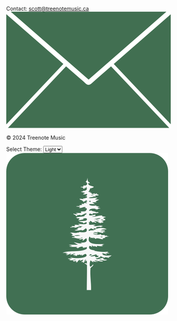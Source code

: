 <footer>
	<p>Contact: <a href="mailto:scott@treenotemusic.ca">scott@treenotemusic.ca <img src="assets/svg/mail.svg" id="mail" alt="Mail"></a></p>
	<p>© 2024 Treenote Music</p>
	<div class="theme">
	<label>Select Theme:</label>
	<select id="theme-selector">
  		<option value="light">Light</option>
  		<option value="dark">Dark</option>
	</select>
	</div>
	<img src="assets/svg/square-logo.svg" id="treenote-logo" alt="Treenote logo">
</footer>